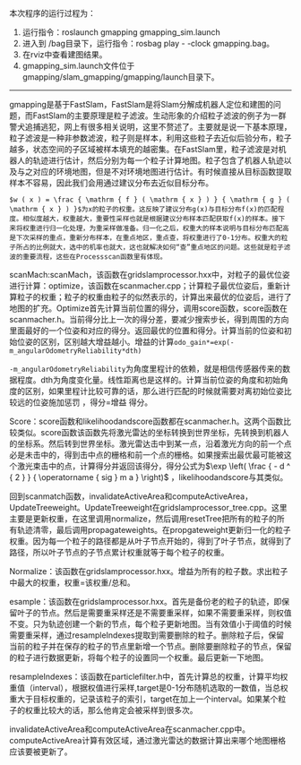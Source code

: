 本次程序的运行过程为：

1.  运行指令：roslaunch  gmapping   gmapping_sim.launch
2.  进入到 /bag目录下，运行指令：rosbag play - -clock gmapping.bag。
3.  在rviz中查看建图结果。
4.  gmapping_sim.launch文件位于gmapping/slam_gmapping/gmapping/launch目录下。
**********
​	gmapping是基于FastSlam，FastSlam是将Slam分解成机器人定位和建图的问题，而FastSlam的主要原理是粒子滤波。生动形象的介绍粒子滤波的例子为一群警犬追捕逃犯，网上有很多相关说明，这里不赘述了。主要就是说一下基本原理，粒子滤波是一种非参数滤波，粒子则是样本，利用这些粒子去近似后验分布，粒子越多，状态空间的子区域被样本填充的越密集。在FastSlam里，粒子滤波是对机器人的轨迹进行估计，然后分别为每一个粒子计算地图。粒子包含了机器人轨迹以及与之对应的环境地图，但是不对环境地图进行估计。有时候直接从目标函数提取样本不容易，因此我们会用通过建议分布去近似目标分布。

 	$w ( x ) = \frac { \mathrm { f } ( \mathrm { x } ) } { \mathrm { g } ( \mathrm { x } ) }$为x的粒子的权重。这反映了建议分布g(x)与目标分布f(x)的匹配程度。相似度越大，权重越大，重要性采样也就是根据建议分布样本匹配获取f(x)的样本。接下来将权重进行归一化处理，为重采样做准备。归一化之后，权重大的样本说明与目标分布匹配高是下次采样的重点，重新分布样本，在重点地区，重点查，将权重进行了0-1分布。权重大的粒子所占的比例就大，选中的机率也就大，这也就解决如何“查”重点地区的问题。这些就是粒子滤波的重要流程，这些在Processscan函数里有体现。

​	scanMach:scanMach，该函数在gridslamprocessor.hxx中，对粒子的最优位姿进行计算：optimize，该函数在scanmacher.cpp；计算粒子最优位姿后，重新计算粒子的权重；粒子的权重由粒子的似然表示的，计算出来最优的位姿后，进行了地图的扩充。Optimize首先计算当前位置的得分，调用score函数，score函数在scanmacher.h。当前得分比上一次的得分差，要减少搜索步长，得到周围的方向里面最好的一个位姿和对应的得分。返回最优的位置和得分。计算当前的位姿和初始位姿的区别，区别越大增益越小。增益的计算`odo_gain*=exp(-m_angularOdometryReliability*dth)`

`-m_angularOdometryReliability`为角度里程计的依赖，就是相信传感器传来的数据程度。dth为角度变化量。线性距离也是这样的。计算当前位姿的角度和初始角度的区别，如果里程计比较可靠的话，那么进行匹配的时候就需要对离初始位姿比较远的位姿施加惩罚 ，得分=增益 得分。

​	Score：score函数和likelihoodandscore函数都在scanmacher.h。这两个函数比较类似。score函数该函数先将激光雷达的坐标转换到世界坐标，先转换到机器人的坐标系。然后转到世界坐标。激光雷达击中到某一点，沿着激光方向的前一个点必是未击中的，得到击中点的栅格和前一个点的栅格。如果搜索出最优最可能被这个激光束击中的点，计算得分并返回该得分，得分公式为$\exp \left( \frac { - d ^ { 2 } } { \operatorname { sig } m a } \right)$ ，likelihoodandscore与其类似。

​	回到scanmatch函数，invalidateActiveArea和computeActiveArea，UpdateTreeweight。UpdateTreeweight在gridslamprocessor_tree.cpp。这里主要是更新权重，在这里调用normalize，然后调用resetTree把所有的粒子的所有轨迹清零，最后调用propagateweights。在propgateweight更新归一化的粒子权重。因为每一个粒子的路径都是从叶子节点开始的，得到了叶子节点，就得到了路径，所以叶子节点的子节点累计权重就等于每个粒子的权重。

​	Normalize：该函数在gridslamprocessor.hxx。增益为所有的粒子数。求出粒子中最大的权重，权重=该权重/总和。

​	esample：该函数在gridslamprocessor.hxx。首先是备份老的粒子的轨迹，即保留叶子的节点。然后是需要重采样还是不需要重采样，如果不需要重采样，则权值不变。只为轨迹创建一个新的节点，每个粒子更新地图。当有效值小于阈值的时候需要重采样，通过resampleIndexes提取到需要删除的粒子。删除粒子后，保留当前的粒子并在保存的粒子的节点里新增一个节点。删除要删除粒子的节点，保留的粒子进行数据更新，将每个粒子的设置同一个权重。最后更新一下地图。

​	resampleIndexes：该函数在particlefilter.h中，首先计算总的权重，计算平均权重值（interval），根据权值进行采样,target是0-1分布随机选取的一数值，当总权重大于目标权重的，记录该粒子的索引，target在加上一个interval。如果某个粒子的权重比较大的话，那么他肯定会被采样到很多次。

​	invalidateActiveArea和computeActiveArea在scanmacher.cpp中。computeActiveArea计算有效区域，通过激光雷达的数据计算出来哪个地图栅格应该要被更新了。
